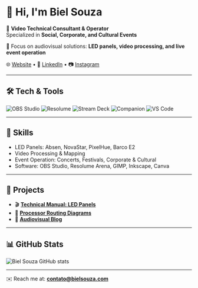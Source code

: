 # 👋 Hi, I'm Biel Souza  

🎥 **Video Technical Consultant & Operator**  
Specialized in **Social, Corporate, and Cultural Events**  

🔧 Focus on audiovisual solutions: **LED panels, video processing, and live event operation**  

🌐 [Website](https://bielsouza.com) • 💼 [LinkedIn](https://linkedin.com/in/bielsouza) • 📷 [Instagram](https://instagram.com/bielsouza)

---

## 🛠️ Tech & Tools
![OBS Studio](https://img.shields.io/badge/OBS_Studio-302E31?style=for-the-badge&logo=obsstudio&logoColor=white)
![Resolume](https://img.shields.io/badge/Resolume-FF6600?style=for-the-badge&logo=livewire&logoColor=white)
![Stream Deck](https://img.shields.io/badge/Stream_Deck-0E0E0E?style=for-the-badge&logo=elgato&logoColor=white)
![Companion](https://img.shields.io/badge/Bitfocus_Companion-1F1F1F?style=for-the-badge&logo=github&logoColor=white)
![VS Code](https://img.shields.io/badge/VS_Code-0078d7?style=for-the-badge&logo=visualstudiocode&logoColor=white)

---

## 📌 Skills
- LED Panels: Absen, NovaStar, PixelHue, Barco E2  
- Video Processing & Mapping  
- Event Operation: Concerts, Festivals, Corporate & Cultural  
- Software: OBS Studio, Resolume Arena, GIMP, Inkscape, Canva  

---

## 🚀 Projects
- 🎬 **[Technical Manual: LED Panels](#)**  
- 🔧 **[Processor Routing Diagrams](#)**  
- 📝 **[Audiovisual Blog](https://bielsouza.com)**  

---

## 📊 GitHub Stats
![Biel Souza GitHub stats](https://github-readme-stats.vercel.app/api?username=bssolucoes&show_icons=true&theme=radical)

---
✉️ Reach me at: **contato@bielsouza.com**
